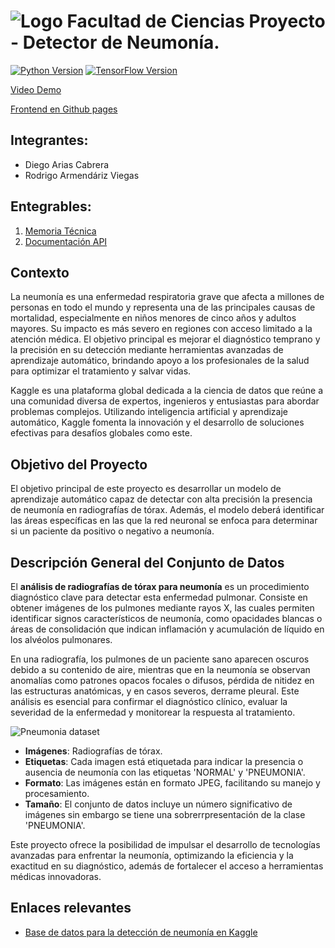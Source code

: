 #  ![Logo Facultad de Ciencias](images/logoFC85.png) Proyecto - Detector de Neumonía.

[![Python Version](https://img.shields.io/badge/python-3.12-blue.svg)](https://www.python.org/downloads/release/python-3100/)
[![TensorFlow Version](https://img.shields.io/badge/TensorFlow-2.18-orange.svg)](https://www.tensorflow.org/)

[Video Demo](https://drive.google.com/file/d/1a__4Ig-tmgPqYBSufVAHB0RoLGicGaIw/view?usp=drive_link)

[Frontend en Github pages](https://rodrigoarmendarizv.github.io/2025-I-proyecto-I-DAC-RAV/)

## Integrantes:  

- Diego Arias Cabrera
- Rodrigo Armendáriz Viegas

## Entegrables:

1. [Memoria Técnica](dev_model/MEMORIA-TECNICA.md)
1. [Documentación API](app/documentacion-api.md)

## Contexto

La neumonía es una enfermedad respiratoria grave que afecta a millones de personas en todo el mundo y representa una de las principales causas de mortalidad, especialmente en niños menores de cinco años y adultos mayores. Su impacto es más severo en regiones con acceso limitado a la atención médica. El objetivo principal es mejorar el diagnóstico temprano y la precisión en su detección mediante herramientas avanzadas de aprendizaje automático, brindando apoyo a los profesionales de la salud para optimizar el tratamiento y salvar vidas.

Kaggle es una plataforma global dedicada a la ciencia de datos que reúne a una comunidad diversa de expertos, ingenieros y entusiastas para abordar problemas complejos. Utilizando inteligencia artificial y aprendizaje automático, Kaggle fomenta la innovación y el desarrollo de soluciones efectivas para desafíos globales como este.

## Objetivo del Proyecto

El objetivo principal de este proyecto es desarrollar un modelo de aprendizaje automático capaz de detectar con alta precisión la presencia de neumonía en radiografías de tórax. Además, el modelo deberá identificar las áreas específicas en las que la red neuronal se enfoca para determinar si un paciente da positivo o negativo a neumonía.

## Descripción General del Conjunto de Datos

El **análisis de radiografías de tórax para neumonía** es un procedimiento diagnóstico clave para detectar esta enfermedad pulmonar. Consiste en obtener imágenes de los pulmones mediante rayos X, las cuales permiten identificar signos característicos de neumonía, como opacidades blancas o áreas de consolidación que indican inflamación y acumulación de líquido en los alvéolos pulmonares.

En una radiografía, los pulmones de un paciente sano aparecen oscuros debido a su contenido de aire, mientras que en la neumonía se observan anomalías como patrones opacos focales o difusos, pérdida de nitidez en las estructuras anatómicas, y en casos severos, derrame pleural. Este análisis es esencial para confirmar el diagnóstico clínico, evaluar la severidad de la enfermedad y monitorear la respuesta al tratamiento.

![Pneumonia dataset](images/intro.png)

- **Imágenes**: Radiografías de tórax.
- **Etiquetas**: Cada imagen está etiquetada para indicar la presencia o ausencia de neumonía con las etiquetas 'NORMAL' y 'PNEUMONIA'.
- **Formato**: Las imágenes están en formato JPEG, facilitando su manejo y procesamiento.
- **Tamaño**: El conjunto de datos incluye un número significativo de imágenes sin embargo se tiene una sobrerrpresentación de la clase 'PNEUMONIA'.

Este proyecto ofrece la posibilidad de impulsar el desarrollo de tecnologías avanzadas para enfrentar la neumonía, optimizando la eficiencia y la exactitud en su diagnóstico, además de fortalecer el acceso a herramientas médicas innovadoras.

## Enlaces relevantes

- [Base de datos para la detección de neumonía en Kaggle](https://www.kaggle.com/datasets/paultimothymooney/chest-xray-pneumonia)
